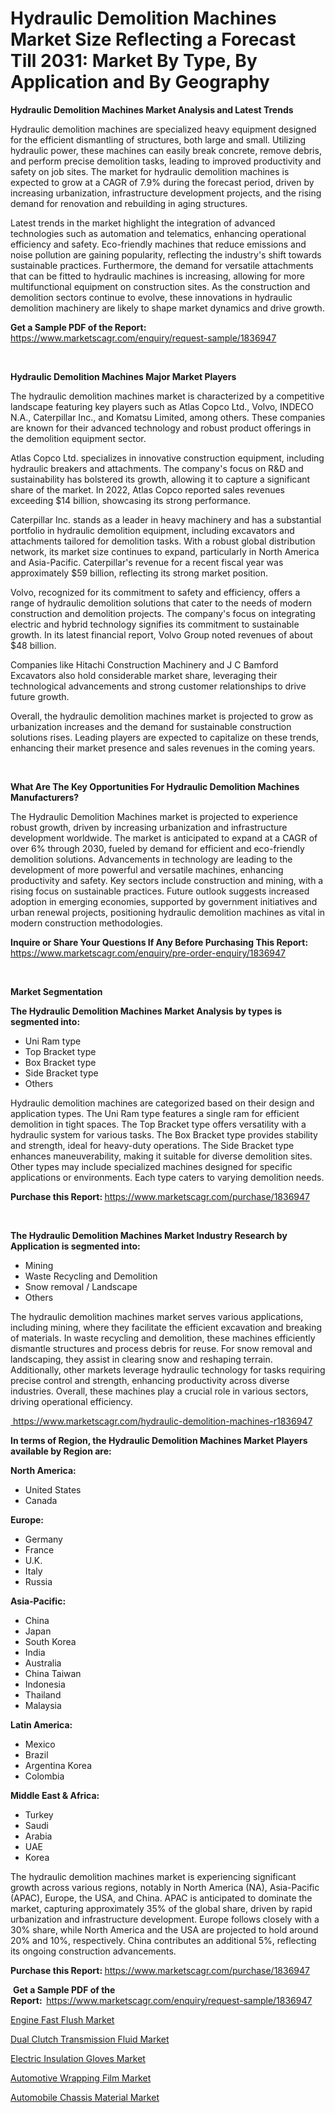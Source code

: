 <p><h1>Hydraulic Demolition Machines Market Size Reflecting a Forecast Till 2031: Market By Type, By Application and By Geography</h1></p><p><strong>Hydraulic Demolition Machines Market Analysis and Latest Trends</strong></p>
<p><p>Hydraulic demolition machines are specialized heavy equipment designed for the efficient dismantling of structures, both large and small. Utilizing hydraulic power, these machines can easily break concrete, remove debris, and perform precise demolition tasks, leading to improved productivity and safety on job sites. The market for hydraulic demolition machines is expected to grow at a CAGR of 7.9% during the forecast period, driven by increasing urbanization, infrastructure development projects, and the rising demand for renovation and rebuilding in aging structures.</p><p>Latest trends in the market highlight the integration of advanced technologies such as automation and telematics, enhancing operational efficiency and safety. Eco-friendly machines that reduce emissions and noise pollution are gaining popularity, reflecting the industry's shift towards sustainable practices. Furthermore, the demand for versatile attachments that can be fitted to hydraulic machines is increasing, allowing for more multifunctional equipment on construction sites. As the construction and demolition sectors continue to evolve, these innovations in hydraulic demolition machinery are likely to shape market dynamics and drive growth.</p></p>
<p><strong>Get a Sample PDF of the Report:&nbsp;</strong> <a href="https://www.marketscagr.com/enquiry/request-sample/1836947?utm_campaign=1557&utm_medium=2&utm_source=Github&utm_content=ia&utm_term=16102024&utm_id=hydraulic-demolition-machines">https://www.marketscagr.com/enquiry/request-sample/1836947</a></p>
<p>&nbsp;</p>
<p><strong>Hydraulic Demolition Machines Major Market Players</strong></p>
<p><p>The hydraulic demolition machines market is characterized by a competitive landscape featuring key players such as Atlas Copco Ltd., Volvo, INDECO N.A., Caterpillar Inc., and Komatsu Limited, among others. These companies are known for their advanced technology and robust product offerings in the demolition equipment sector.</p><p>Atlas Copco Ltd. specializes in innovative construction equipment, including hydraulic breakers and attachments. The company's focus on R&D and sustainability has bolstered its growth, allowing it to capture a significant share of the market. In 2022, Atlas Copco reported sales revenues exceeding $14 billion, showcasing its strong performance.</p><p>Caterpillar Inc. stands as a leader in heavy machinery and has a substantial portfolio in hydraulic demolition equipment, including excavators and attachments tailored for demolition tasks. With a robust global distribution network, its market size continues to expand, particularly in North America and Asia-Pacific. Caterpillar's revenue for a recent fiscal year was approximately $59 billion, reflecting its strong market position.</p><p>Volvo, recognized for its commitment to safety and efficiency, offers a range of hydraulic demolition solutions that cater to the needs of modern construction and demolition projects. The company's focus on integrating electric and hybrid technology signifies its commitment to sustainable growth. In its latest financial report, Volvo Group noted revenues of about $48 billion.</p><p>Companies like Hitachi Construction Machinery and J C Bamford Excavators also hold considerable market share, leveraging their technological advancements and strong customer relationships to drive future growth.</p><p>Overall, the hydraulic demolition machines market is projected to grow as urbanization increases and the demand for sustainable construction solutions rises. Leading players are expected to capitalize on these trends, enhancing their market presence and sales revenues in the coming years.</p></p>
<p>&nbsp;</p>
<p><strong>What Are The Key Opportunities For Hydraulic Demolition Machines Manufacturers?</strong></p>
<p><p>The Hydraulic Demolition Machines market is projected to experience robust growth, driven by increasing urbanization and infrastructure development worldwide. The market is anticipated to expand at a CAGR of over 6% through 2030, fueled by demand for efficient and eco-friendly demolition solutions. Advancements in technology are leading to the development of more powerful and versatile machines, enhancing productivity and safety. Key sectors include construction and mining, with a rising focus on sustainable practices. Future outlook suggests increased adoption in emerging economies, supported by government initiatives and urban renewal projects, positioning hydraulic demolition machines as vital in modern construction methodologies.</p></p>
<p><strong>Inquire or Share Your Questions If Any Before Purchasing This Report:</strong> <a href="https://www.marketscagr.com/enquiry/pre-order-enquiry/1836947?utm_campaign=1557&utm_medium=2&utm_source=Github&utm_content=ia&utm_term=16102024&utm_id=hydraulic-demolition-machines">https://www.marketscagr.com/enquiry/pre-order-enquiry/1836947</a></p>
<p>&nbsp;</p>
<p><strong>Market Segmentation</strong></p>
<p><strong>The Hydraulic Demolition Machines Market Analysis by types is segmented into:</strong></p>
<p><ul><li>Uni Ram type</li><li>Top Bracket type</li><li>Box Bracket type</li><li>Side Bracket type</li><li>Others</li></ul></p>
<p><p>Hydraulic demolition machines are categorized based on their design and application types. The Uni Ram type features a single ram for efficient demolition in tight spaces. The Top Bracket type offers versatility with a hydraulic system for various tasks. The Box Bracket type provides stability and strength, ideal for heavy-duty operations. The Side Bracket type enhances maneuverability, making it suitable for diverse demolition sites. Other types may include specialized machines designed for specific applications or environments. Each type caters to varying demolition needs.</p></p>
<p><strong>Purchase this Report:&nbsp;</strong><a href="https://www.marketscagr.com/purchase/1836947?utm_campaign=1557&utm_medium=2&utm_source=Github&utm_content=ia&utm_term=16102024&utm_id=hydraulic-demolition-machines">https://www.marketscagr.com/purchase/1836947</a></p>
<p>&nbsp;</p>
<p><strong>The Hydraulic Demolition Machines Market Industry Research by Application is segmented into:</strong></p>
<p><ul><li>Mining</li><li>Waste Recycling and Demolition</li><li>Snow removal / Landscape</li><li>Others</li></ul></p>
<p><p>The hydraulic demolition machines market serves various applications, including mining, where they facilitate the efficient excavation and breaking of materials. In waste recycling and demolition, these machines efficiently dismantle structures and process debris for reuse. For snow removal and landscaping, they assist in clearing snow and reshaping terrain. Additionally, other markets leverage hydraulic technology for tasks requiring precise control and strength, enhancing productivity across diverse industries. Overall, these machines play a crucial role in various sectors, driving operational efficiency.</p></p>
<p><a href="https://www.marketscagr.com/hydraulic-demolition-machines-r1836947?utm_campaign=1557&utm_medium=2&utm_source=Github&utm_content=ia&utm_term=16102024&utm_id=hydraulic-demolition-machines">&nbsp;https://www.marketscagr.com/hydraulic-demolition-machines-r1836947</a></p>
<p><strong>In terms of Region, the Hydraulic Demolition Machines Market Players available by Region are:</strong></p>
<p>
    <p> <strong> North America: </strong>
        <ul>
            <li>United States</li>
            <li>Canada</li>
        </ul>
        </p> 
    <p> <strong> Europe: </strong>
        <ul>
            <li>Germany</li>
            <li>France</li>
            <li>U.K.</li>
            <li>Italy</li>
            <li>Russia</li>
        </ul>
        </p> 
    <p> <strong> Asia-Pacific: </strong>
        <ul>
            <li>China</li>
            <li>Japan</li>
            <li>South Korea</li>
            <li>India</li>
            <li>Australia</li>
            <li>China Taiwan</li>
            <li>Indonesia</li>
            <li>Thailand</li>
            <li>Malaysia</li>
        </ul>
        </p> 
    <p> <strong> Latin America: </strong>
        <ul>
            <li>Mexico</li>
            <li>Brazil</li>
            <li>Argentina Korea</li>
            <li>Colombia</li>
        </ul>
        </p> 
    <p> <strong> Middle East & Africa: </strong>
        <ul>
            <li>Turkey</li>
            <li>Saudi</li>
            <li>Arabia</li>
            <li>UAE</li>
            <li>Korea</li>
        </ul>
    </p>
    </p>
<p><p>The hydraulic demolition machines market is experiencing significant growth across various regions, notably in North America (NA), Asia-Pacific (APAC), Europe, the USA, and China. APAC is anticipated to dominate the market, capturing approximately 35% of the global share, driven by rapid urbanization and infrastructure development. Europe follows closely with a 30% share, while North America and the USA are projected to hold around 20% and 10%, respectively. China contributes an additional 5%, reflecting its ongoing construction advancements.</p></p>
<p><strong>Purchase this Report: </strong><a href="https://www.marketscagr.com/purchase/1836947?utm_campaign=1557&utm_medium=2&utm_source=Github&utm_content=ia&utm_term=16102024&utm_id=hydraulic-demolition-machines">https://www.marketscagr.com/purchase/1836947</a></p>
<p>&nbsp;<strong>Get a Sample PDF of the Report:&nbsp;&nbsp;</strong><a href="https://www.marketscagr.com/enquiry/request-sample/1836947?utm_campaign=1557&utm_medium=2&utm_source=Github&utm_content=ia&utm_term=16102024&utm_id=hydraulic-demolition-machines">https://www.marketscagr.com/enquiry/request-sample/1836947</a></p>
<p><strong></strong></p>
<p><p><a href="https://github.com/ashepherd82/Market-Research-Report-List-6/blob/main/engine-fast-flush-market.md?utm_campaign=1557&utm_medium=2&utm_source=Github&utm_content=ia&utm_term=16102024&utm_id=hydraulic-demolition-machines">Engine Fast Flush Market</a></p><p><a href="https://www.linkedin.com/pulse/future-ready-strategic-insights-global-dual-clutch-transmission-hwpdc?utm_campaign=1557&utm_medium=2&utm_source=Github&utm_content=ia&utm_term=16102024&utm_id=hydraulic-demolition-machines">Dual Clutch Transmission Fluid Market</a></p><p><a href="https://www.linkedin.com/pulse/global-electric-insulation-gloves-market-pulse-trends-growth-jgimc?utm_campaign=1557&utm_medium=2&utm_source=Github&utm_content=ia&utm_term=16102024&utm_id=hydraulic-demolition-machines">Electric Insulation Gloves Market</a></p><p><a href="https://www.linkedin.com/pulse/automotive-wrapping-film-market-research-report-exploring-lkywc?utm_campaign=1557&utm_medium=2&utm_source=Github&utm_content=ia&utm_term=16102024&utm_id=hydraulic-demolition-machines">Automotive Wrapping Film Market</a></p><p><a href="https://www.linkedin.com/pulse/automobile-chassis-material-market-forecasts-trends-vpbzc?utm_campaign=1557&utm_medium=2&utm_source=Github&utm_content=ia&utm_term=16102024&utm_id=hydraulic-demolition-machines">Automobile Chassis Material Market</a></p></p>